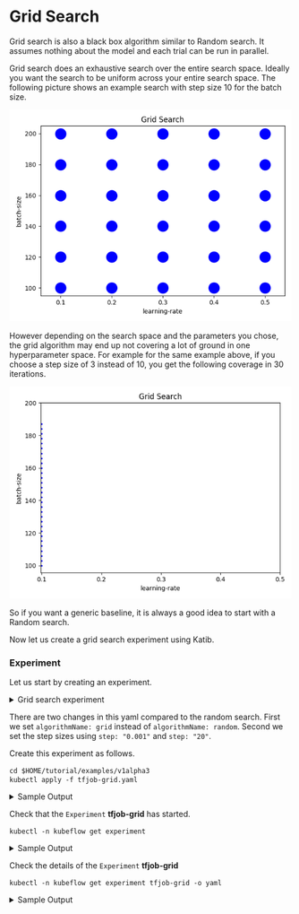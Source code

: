 # Grid Search

Grid search is also a black box algorithm similar to Random search. 
It assumes nothing about the model and each trial can be run in parallel.

Grid search does an exhaustive search over the entire search space. 
Ideally you want the search to be uniform across your entire search space. 
The following picture shows an example search with step size 10 for the batch size.

![Grid](../images/grid.png)

However depending on the search space and the parameters you chose, the grid algorithm may end up not covering a lot of ground in one hyperparameter space. For example for the same example above, if you choose a step size of 3 instead of 10, you get the following coverage in 30 iterations.

![Grid](../images/grid-bad.png)

So if you want a generic baseline, it is always a good idea to start with a Random search.

Now let us create a grid search experiment using Katib.

### Experiment

Let us start by creating an experiment.

<details>
<summary>
Grid search experiment
</summary>

```yaml
apiVersion: "kubeflow.org/v1alpha3"
kind: Experiment
metadata:
  namespace: kubeflow
  name: tfjob-grid
spec:
  parallelTrialCount: 3
  maxTrialCount: 12
  maxFailedTrialCount: 3
  objective:
    type: maximize
    goal: 0.99
    objectiveMetricName: accuracy_1
  algorithm:
    algorithmName: grid
  metricsCollectorSpec:
    source:
      fileSystemPath:
        path: /train
        kind: Directory
    collector:
      kind: TensorFlowEvent
  parameters:
    - name: --learning_rate
      parameterType: double
      feasibleSpace:
        min: "0.01"
        max: "0.05"
        step: "0.001"
    - name: --batch_size
      parameterType: int
      feasibleSpace:
        min: "100"
        max: "200"
        step: "20"
  trialTemplate:
    goTemplate:
        rawTemplate: |-
          apiVersion: "kubeflow.org/v1"
          kind: TFJob
          metadata:
            name: {{.Trial}}
            namespace: {{.NameSpace}}
          spec:
           tfReplicaSpecs:
            Worker:
              replicas: 1
              restartPolicy: OnFailure
              template:
                spec:
                  containers:
                    - name: tensorflow
                      image: gcr.io/kubeflow-ci/tf-mnist-with-summaries:1.0
                      imagePullPolicy: IfNotPresent
                      command:
                        - "python"
                        - "/var/tf_mnist/mnist_with_summaries.py"
                        - "--log_dir=/train/metrics"
                        {{- with .HyperParameters}}
                        {{- range .}}
                        - "{{.Name}}={{.Value}}"
                        {{- end}}
                        {{- end}}
```
</details>

There are two changes in this yaml compared to the random search. First we set `algorithmName: grid` instead of `algorithmName: random`. Second we set the step sizes using `step: "0.001"` and `step: "20"`.

Create this experiment as follows.

```console
cd $HOME/tutorial/examples/v1alpha3
kubectl apply -f tfjob-grid.yaml
 ```
 <details>
<summary>
 Sample Output
 </summary>
 
experiment.kubeflow.org/tfjob-grid created
</details>

Check that the `Experiment` **tfjob-grid** has started.

 ```console
kubectl -n kubeflow get experiment
 ```
<details>
<summary>
 Sample Output
 </summary>
NAME            STATUS    AGE
tfjob-grid   Running   98s
</details>

Check the details of the `Experiment` **tfjob-grid**

 ```console
kubectl -n kubeflow get experiment tfjob-grid -o yaml
 ```

<details>
<summary>
 Sample Output
 </summary>

```yaml
apiVersion: kubeflow.org/v1alpha3
kind: Experiment
metadata:
  annotations:
    kubectl.kubernetes.io/last-applied-configuration: |
      {"apiVersion":"kubeflow.org/v1alpha3","kind":"Experiment","metadata":{"annotations":{},"name":"tfjob-grid","namespace":"kubeflow"},"spec":{"algorithm":{"algorithmName":"grid"},"maxFailedTrialCount":3,"maxTrialCount":12,"metricsCollectorSpec":{"collector":{"kind":"TensorFlowEvent"},"source":{"fileSystemPath":{"kind":"Directory","path":"/train"}}},"objective":{"goal":0.99,"objectiveMetricName":"accuracy_1","type":"maximize"},"parallelTrialCount":3,"parameters":[{"feasibleSpace":{"max":"0.05","min":"0.01","step":"0.001"},"name":"--learning_rate","parameterType":"double"},{"feasibleSpace":{"max":"200","min":"100","step":"1"},"name":"--batch_size","parameterType":"int"}],"trialTemplate":{"goTemplate":{"rawTemplate":"apiVersion: \"kubeflow.org/v1\"\nkind: TFJob\nmetadata:\n  name: {{.Trial}}\n  namespace: {{.NameSpace}}\nspec:\n tfReplicaSpecs:\n  Worker:\n    replicas: 1 \n    restartPolicy: OnFailure\n    template:\n      spec:\n        containers:\n          - name: tensorflow \n            image: gcr.io/kubeflow-ci/tf-mnist-with-summaries:1.0\n            imagePullPolicy: IfNotPresent\n            command:\n              - \"python\"\n              - \"/var/tf_mnist/mnist_with_summaries.py\"\n              - \"--log_dir=/train/metrics\"\n              {{- with .HyperParameters}}\n              {{- range .}}\n              - \"{{.Name}}={{.Value}}\"\n              {{- end}}\n              {{- end}}"}}}}
  creationTimestamp: "2019-10-27T17:32:38Z"
  finalizers:
  - update-prometheus-metrics
  generation: 2
  name: tfjob-grid
  namespace: kubeflow
  resourceVersion: "153550"
  selfLink: /apis/kubeflow.org/v1alpha3/namespaces/kubeflow/experiments/tfjob-grid
  uid: c5934b51-f8df-11e9-88ef-080027c5bc64
spec:
  algorithm:
    algorithmName: grid
    algorithmSettings: null
  maxFailedTrialCount: 3
  maxTrialCount: 12
  metricsCollectorSpec:
    collector:
      kind: TensorFlowEvent
    source:
      fileSystemPath:
        kind: Directory
        path: /train
  objective:
    goal: 0.99
    objectiveMetricName: accuracy_1
    type: maximize
  parallelTrialCount: 3
  parameters:
  - feasibleSpace:
      max: "0.05"
      min: "0.01"
      step: "0.001"
    name: --learning_rate
    parameterType: double
  - feasibleSpace:
      max: "200"
      min: "100"
      step: "1"
    name: --batch_size
    parameterType: int
  trialTemplate:
    goTemplate:
      rawTemplate: "apiVersion: \"kubeflow.org/v1\"\nkind: TFJob\nmetadata:\n  name:
        {{.Trial}}\n  namespace: {{.NameSpace}}\nspec:\n tfReplicaSpecs:\n  Worker:\n
        \   replicas: 1 \n    restartPolicy: OnFailure\n    template:\n      spec:\n
        \       containers:\n          - name: tensorflow \n            image: gcr.io/kubeflow-ci/tf-mnist-with-summaries:1.0\n
        \           imagePullPolicy: IfNotPresent\n            command:\n              -
        \"python\"\n              - \"/var/tf_mnist/mnist_with_summaries.py\"\n              -
        \"--log_dir=/train/metrics\"\n              {{- with .HyperParameters}}\n
        \             {{- range .}}\n              - \"{{.Name}}={{.Value}}\"\n              {{-
        end}}\n              {{- end}}"
status:
  completionTime: "2019-10-27T17:42:37Z"
  conditions:
  - lastTransitionTime: "2019-10-27T17:32:38Z"
    lastUpdateTime: "2019-10-27T17:32:38Z"
    message: Experiment is created
    reason: ExperimentCreated
    status: "True"
    type: Created
  - lastTransitionTime: "2019-10-27T17:42:37Z"
    lastUpdateTime: "2019-10-27T17:42:37Z"
    message: Experiment is running
    reason: ExperimentRunning
    status: "False"
    type: Running
  - lastTransitionTime: "2019-10-27T17:42:37Z"
    lastUpdateTime: "2019-10-27T17:42:37Z"
    message: Experiment has succeeded because max trial count has reached
    reason: ExperimentSucceeded
    status: "True"
    type: Succeeded
  currentOptimalTrial:
    observation:
      metrics:
      - name: accuracy_1
        value: 0.970499992371
    parameterAssignments:
    - name: --learning_rate
      value: "0.01"
    - name: --batch_size
      value: "110"
  startTime: "2019-10-27T17:32:38Z"
  trials: 12
  trialsSucceeded: 12
  ```

</details>
